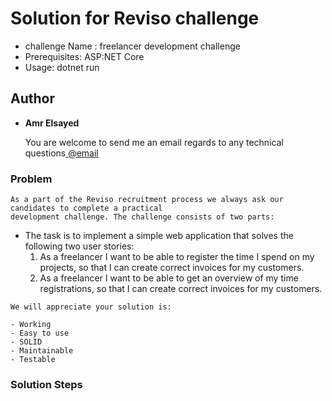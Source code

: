 # Solution for Reviso challenge
* challenge Name : freelancer development challenge
* Prerequisites: ASP:NET Core
* Usage: dotnet run

## Author

* **Amr Elsayed** <p>You are welcome to send me an email regards to any technical questions<a href="mailto:<a href='mailto:amr.elsayed.dk@gmail.com'>amr.elsayed.dk@gmail.com</a>"> @email</a></p>


### Problem

```
As a part of the Reviso recruitment process we always ask our candidates to complete a practical
development challenge. The challenge consists of two parts:
```
- The task is to implement a simple web application that solves the following two user stories:
	1. As a freelancer I want to be able to register the time I spend on my projects, so that I can 
	   create correct invoices for my customers.
	2. As a freelancer I want to be able to get an overview of my time registrations, so that I can 
	   create correct invoices for my customers.
```
We will appreciate your solution is:
```
	- Working
	- Easy to use
	- SOLID
	- Maintainable
	- Testable

### Solution Steps

